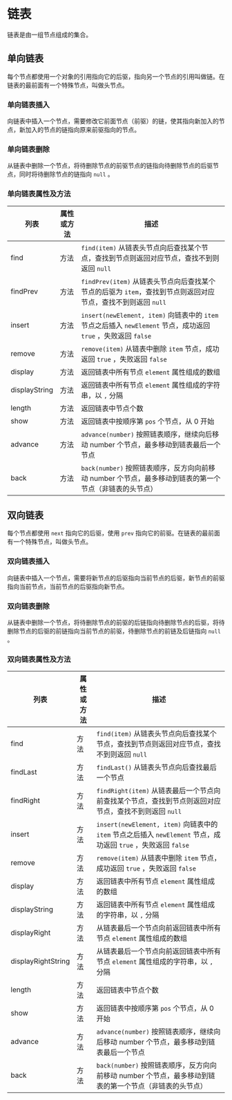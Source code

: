 # 链表

链表是由一组节点组成的集合。

## 单向链表

每个节点都使用一个对象的引用指向它的后驱，指向另一个节点的引用叫做链。在链表的最前面有一个特殊节点，叫做头节点。

### 单向链表插入

向链表中插入一个节点，需要修改它前面节点（前驱）的链，使其指向新加入的节点，新加入的节点的链指向原来前驱指向的节点。

### 单向链表删除

从链表中删除一个节点，将待删除节点的前驱节点的链指向待删除节点的后驱节点，同时将待删除节点的链指向 `null` 。

### 单向链表属性及方法

| 列表 | 属性或方法 | 描述 |
|----|----|----|
| find | 方法 | `find(item)` 从链表头节点向后查找某个节点，查找到节点则返回对应节点，查找不到则返回 `null` |
| findPrev | 方法 | `findPrev(item)` 从链表头节点向后查找某个节点的后驱为 `item`，查找到节点则返回对应节点，查找不到则返回 `null` |
| insert | 方法 | `insert(newElement, item)` 向链表中的 `item` 节点之后插入 `newElement` 节点，成功返回 `true` ，失败返回 `false` |
| remove | 方法 | `remove(item)` 从链表中删除 `item` 节点，成功返回 `true` ，失败返回 `false` |
| display | 方法 | 返回链表中所有节点 `element` 属性组成的数组 |
| displayString | 方法 | 返回链表中所有节点 `element` 属性组成的字符串，以 `,` 分隔 |
| length | 方法 | 返回链表中节点个数 |
| show | 方法 | 返回链表中按顺序第 `pos` 个节点，从 0 开始 |
| advance | 方法 | `advance(number)` 按照链表顺序，继续向后移动 number 个节点，最多移动到链表最后一个节点 |
| back | 方法 | `back(number)` 按照链表顺序，反方向向前移动 number 个节点，最多移动到链表的第一个节点（非链表的头节点） |

## 双向链表

每个节点都使用 `next` 指向它的后驱，使用 `prev` 指向它的前驱。在链表的最前面有一个特殊节点，叫做头节点。

### 双向链表插入

向链表中插入一个节点，需要将新节点的后驱指向当前节点的后驱，新节点的前驱指向当前节点，当前节点的后驱指向新节点。

### 双向链表删除

从链表中删除一个节点，将待删除节点的前驱的后链指向待删除节点的后驱，将待删除节点的后驱的前链指向当前节点的前驱，待删除节点的前链及后链指向 `null` 。

### 双向链表属性及方法

| 列表 | 属性或方法 | 描述 |
|----|----|----|
| find | 方法 | `find(item)` 从链表头节点向后查找某个节点，查找到节点则返回对应节点，查找不到则返回 `null` |
| findLast | 方法 | `findLast()` 从链表头节点向后查找最后一个节点 |
| findRight | 方法 | `findRight(item)` 从链表最后一个节点向前查找某个节点，查找到节点则返回对应节点，查找不到则返回 `null` |
| insert | 方法 | `insert(newElement, item)` 向链表中的 `item` 节点之后插入 `newElement` 节点，成功返回 `true` ，失败返回 `false` |
| remove | 方法 | `remove(item)` 从链表中删除 `item` 节点，成功返回 `true` ，失败返回 `false` |
| display | 方法 | 返回链表中所有节点 `element` 属性组成的数组 |
| displayString | 方法 | 返回链表中所有节点 `element` 属性组成的字符串，以 `,` 分隔 |
| displayRight | 方法 | 从链表最后一个节点向前返回链表中所有节点 `element` 属性组成的数组 |
| displayRightString | 方法 | 从链表最后一个节点向前返回链表中所有节点 `element` 属性组成的字符串，以 `,` 分隔 |
| length | 方法 | 返回链表中节点个数 |
| show | 方法 | 返回链表中按顺序第 `pos` 个节点，从 0 开始 |
| advance | 方法 | `advance(number)` 按照链表顺序，继续向后移动 number 个节点，最多移动到链表最后一个节点 |
| back | 方法 | `back(number)` 按照链表顺序，反方向向前移动 number 个节点，最多移动到链表的第一个节点（非链表的头节点） |
